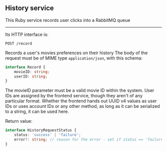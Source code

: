 ## History service

This Ruby service records user clicks into a RabbitMQ queue

----------------------------------------------------------

Its HTTP interface is:

	POST /record
Records a user's movies preferences on their history
The body of the request must be of MIME type ```application/json```, with this schema:

```ts
interface Record {
	movieID: string;
	userID: string;
}
```

The movieID parameter must be a valid movie ID within the system. User IDs are assigned by the frontend service, though they aren't of any particular format. Whether the frontend hands out UUID v4 values as user IDs or uses account IDs or any other method, as long as it can be serialized to a string, it can be used here.

Return value:
```ts
interface HistoryRequestStatus {
    status: 'success' | 'failure';
    error?: string; // reason for the error - set if status == 'failure'
}
```